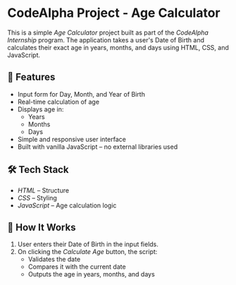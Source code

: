 # CodeAlpha Project - Age Calculator

This is a simple *Age Calculator* project built as part of the *CodeAlpha Internship* program. The application takes a user's Date of Birth and calculates their exact age in years, months, and days using HTML, CSS, and JavaScript.

## 🚀 Features

- Input form for Day, Month, and Year of Birth
- Real-time calculation of age
- Displays age in:
  - Years
  - Months
  - Days
- Simple and responsive user interface
- Built with vanilla JavaScript – no external libraries used

## 🛠 Tech Stack

- *HTML* – Structure
- *CSS* – Styling
- *JavaScript* – Age calculation logic

## 🎯 How It Works

1. User enters their Date of Birth in the input fields.
2. On clicking the *Calculate Age* button, the script:
   - Validates the date
   - Compares it with the current date
   - Outputs the age in years, months, and days


